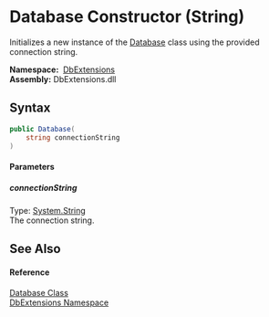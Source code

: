 Database Constructor (String)
=============================
Initializes a new instance of the [Database][1] class using the provided connection string.

  **Namespace:**  [DbExtensions][2]  
  **Assembly:** DbExtensions.dll

Syntax
------

```csharp
public Database(
	string connectionString
)
```

#### Parameters

##### *connectionString*
Type: [System.String][3]  
The connection string.


See Also
--------

#### Reference
[Database Class][1]  
[DbExtensions Namespace][2]  

[1]: README.md
[2]: ../README.md
[3]: https://docs.microsoft.com/dotnet/api/system.string